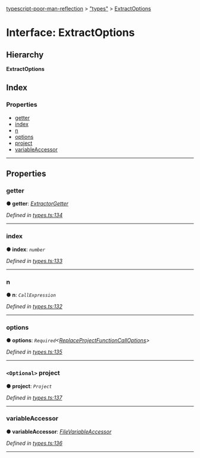 [typescript-poor-man-reflection](../README.md) > ["types"](../modules/_types_.md) > [ExtractOptions](../interfaces/_types_.extractoptions.md)

# Interface: ExtractOptions

## Hierarchy

**ExtractOptions**

## Index

### Properties

* [getter](_types_.extractoptions.md#getter)
* [index](_types_.extractoptions.md#index)
* [n](_types_.extractoptions.md#n)
* [options](_types_.extractoptions.md#options)
* [project](_types_.extractoptions.md#project)
* [variableAccessor](_types_.extractoptions.md#variableaccessor)

---

## Properties

<a id="getter"></a>

###  getter

**● getter**: *[ExtractorGetter](../modules/_types_.md#extractorgetter)*

*Defined in [types.ts:134](https://github.com/cancerberoSgx/typescript-poor-man-reflection/blob/3b7b7d6/src/types.ts#L134)*

___
<a id="index"></a>

###  index

**● index**: *`number`*

*Defined in [types.ts:133](https://github.com/cancerberoSgx/typescript-poor-man-reflection/blob/3b7b7d6/src/types.ts#L133)*

___
<a id="n"></a>

###  n

**● n**: *`CallExpression`*

*Defined in [types.ts:132](https://github.com/cancerberoSgx/typescript-poor-man-reflection/blob/3b7b7d6/src/types.ts#L132)*

___
<a id="options"></a>

###  options

**● options**: *`Required`<[ReplaceProjectFunctionCallOptions](_types_.replaceprojectfunctioncalloptions.md)>*

*Defined in [types.ts:135](https://github.com/cancerberoSgx/typescript-poor-man-reflection/blob/3b7b7d6/src/types.ts#L135)*

___
<a id="project"></a>

### `<Optional>` project

**● project**: *`Project`*

*Defined in [types.ts:137](https://github.com/cancerberoSgx/typescript-poor-man-reflection/blob/3b7b7d6/src/types.ts#L137)*

___
<a id="variableaccessor"></a>

###  variableAccessor

**● variableAccessor**: *[FileVariableAccessor](../modules/_types_.md#filevariableaccessor)*

*Defined in [types.ts:136](https://github.com/cancerberoSgx/typescript-poor-man-reflection/blob/3b7b7d6/src/types.ts#L136)*

___

